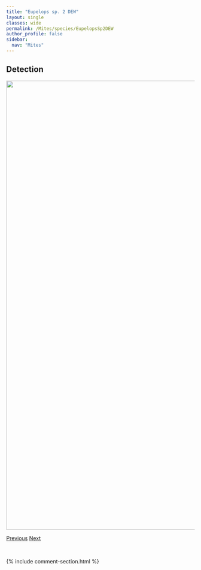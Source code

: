 ```yaml
---
title: "Eupelops sp. 2 DEW"
layout: single
classes: wide
permalink: /Mites/species/EupelopsSp2DEW
author_profile: false
sidebar:
  nav: "Mites"
---
```


<h2>Detection</h2>

<a href="https://drive.google.com/uc?export=view&id=1wbo_FbU66DrDciDTifgWW2ULA27mHkI3">
<img src="https://drive.google.com/uc?export=view&id=1wbo_FbU66DrDciDTifgWW2ULA27mHkI3" height = "1200" width = "800">
</a>


<a href="/DevelopmentWebsite/Mites/species/EupelopsSeptentrionalis" class="pagination--pager" title="Eupelops septentrionalis">Previous</a> <a href="/DevelopmentWebsite/Mites/species/EupelopsSp3DEW" class="pagination--pager" title="Eupelops sp. 3 DEW">Next</a>

<p>&nbsp;</p>

{% include comment-section.html %}
